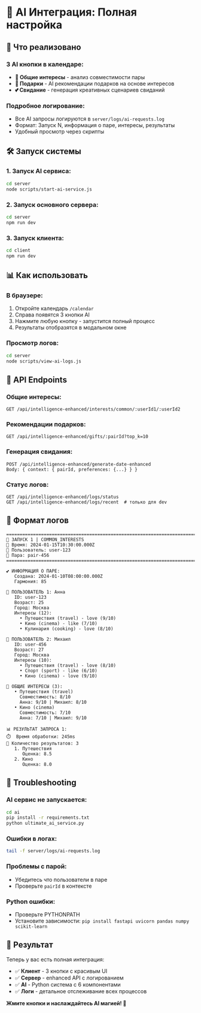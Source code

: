 # 🚀 AI Интеграция: Полная настройка

## 🎯 Что реализовано

### **3 AI кнопки в календаре:**
- **🤝 Общие интересы** - анализ совместимости пары
- **🎁 Подарки** - AI рекомендации подарков на основе интересов  
- **💕 Свидание** - генерация креативных сценариев свиданий

### **Подробное логирование:**
- Все AI запросы логируются в `server/logs/ai-requests.log`
- Формат: Запуск N, информация о паре, интересы, результаты
- Удобный просмотр через скрипты

## 🛠️ Запуск системы

### 1. Запуск AI сервиса:
```bash
cd server
node scripts/start-ai-service.js
```

### 2. Запуск основного сервера:
```bash
cd server  
npm run dev
```

### 3. Запуск клиента:
```bash
cd client
npm run dev
```

## 📊 Как использовать

### В браузере:
1. Откройте календарь `/calendar`
2. Справа появятся 3 кнопки AI
3. Нажмите любую кнопку - запустится полный процесс
4. Результаты отобразятся в модальном окне

### Просмотр логов:
```bash
cd server
node scripts/view-ai-logs.js
```

## 🔗 API Endpoints

### Общие интересы:
```
GET /api/intelligence-enhanced/interests/common/:userId1/:userId2
```

### Рекомендации подарков:
```
GET /api/intelligence-enhanced/gifts/:pairId?top_k=10
```

### Генерация свидания:
```
POST /api/intelligence-enhanced/generate-date-enhanced
Body: { context: { pairId, preferences: {...} } }
```

### Статус логов:
```
GET /api/intelligence-enhanced/logs/status
GET /api/intelligence-enhanced/logs/recent  # только для dev
```

## 📝 Формат логов

```
================================================================================
🚀 ЗАПУСК 1 | COMMON_INTERESTS
📅 Время: 2024-01-15T10:30:00.000Z
👤 Пользователь: user-123
💑 Пара: pair-456
================================================================================

💕 ИНФОРМАЦИЯ О ПАРЕ:
   Создана: 2024-01-10T08:00:00.000Z
   Гармония: 85

👤 ПОЛЬЗОВАТЕЛЬ 1: Анна
   ID: user-123
   Возраст: 25
   Город: Москва
   Интересы (12):
     • Путешествия (travel) - love (9/10)
     • Кино (cinema) - like (7/10)
     • Кулинария (cooking) - love (8/10)

👤 ПОЛЬЗОВАТЕЛЬ 2: Михаил  
   ID: user-456
   Возраст: 27
   Город: Москва
   Интересы (10):
     • Путешествия (travel) - love (8/10)
     • Спорт (sport) - like (6/10)
     • Кино (cinema) - love (9/10)

🤝 ОБЩИЕ ИНТЕРЕСЫ (3):
   • Путешествия (travel)
     Совместимость: 8/10
     Анна: 9/10 | Михаил: 8/10
   • Кино (cinema)
     Совместимость: 7/10
     Анна: 7/10 | Михаил: 9/10

📊 РЕЗУЛЬТАТ ЗАПРОСА 1:
⏱️  Время обработки: 245ms
📝 Количество результатов: 3
   1. Путешествия
      Оценка: 8.5
   2. Кино
      Оценка: 8.0
```

## 🐛 Troubleshooting

### AI сервис не запускается:
```bash
cd ai
pip install -r requirements.txt
python ultimate_ai_service.py
```

### Ошибки в логах:
```bash
tail -f server/logs/ai-requests.log
```

### Проблемы с парой:
- Убедитесь что пользователи в паре
- Проверьте `pairId` в контексте

### Python ошибки:
- Проверьте PYTHONPATH
- Установите зависимости: `pip install fastapi uvicorn pandas numpy scikit-learn`

## 🎉 Результат

Теперь у вас есть полная интеграция:
- ✅ **Клиент** - 3 кнопки с красивым UI
- ✅ **Сервер** - enhanced API с логированием  
- ✅ **AI** - Python система с 6 компонентами
- ✅ **Логи** - детальное отслеживание всех процессов

**Жмите кнопки и наслаждайтесь AI магией! 🚀**
